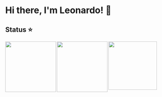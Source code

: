 # Hi there, I'm Leonardo! 👋

## Status ⭐
<img align=left height='160px'  src = 'https://github-readme-stats.vercel.app/api?username=leonardo029&theme=tokyonight&show_icons=true&hide_border=true&count_private=false'>
<img align=left height='160px'  src = 'https://github-readme-stats.vercel.app/api/top-langs/?username=leonardo029&theme=tokyonight&show_icons=true&hide_border=true&layout=compact'>
<img align=center height='153px'  src = 'https://github-readme-streak-stats.herokuapp.com/?user=leonardo029&theme=tokyonight&hide_border=true'>
